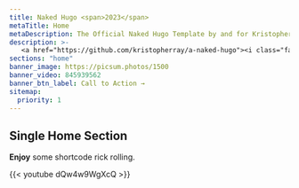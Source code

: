 ```yaml
---
title: Naked Hugo <span>2023</span>
metaTitle: Home
metaDescription: The Official Naked Hugo Template by and for Kristopher Ray Creative and all who love hugo.
description: >-
   <a href="https://github.com/kristopherray/a-naked-hugo"><i class="fab fa-github"></i> Available on Github</a>. Just dont call it a template.<br> Made with <i class="fas fa-heart"></i> by <a href="https://kristopherray.com/">Kristopher Ray Creative</a>
sections: "home"
banner_image: https://picsum.photos/1500
banner_video: 845939562
banner_btn_label: Call to Action →
sitemap:
  priority: 1
---
```


## Single Home Section

**Enjoy** some shortcode rick rolling.

{{< youtube dQw4w9WgXcQ >}}
